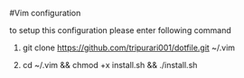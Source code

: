 #Vim configuration

to setup this configuration please enter following command 



1. git clone https://github.com/tripurari001/dotfile.git ~/.vim

2. cd ~/.vim && chmod +x install.sh && ./install.sh
